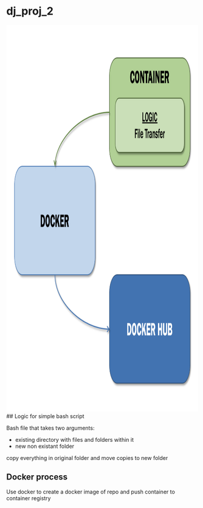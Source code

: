 # dj_proj_2


<img width="1019" img height="1019" alt="proj1_diagram" src="https://github.com/nogibjj/dj_proj_2/blob/3055f9003dbe1369deb470a3e65a772bae6c0a53/image.png">
## Logic for simple bash script

Bash file that takes two arguments:
- existing directory with files and folders within it
- new non existant folder

copy everything in original folder and move copies to new folder

## Docker process

Use docker to create a docker image of repo and push container to container registry
